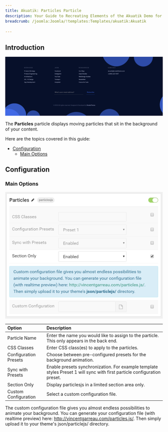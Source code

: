 ```yaml
---
title: Akuatik: Particles Particle
description: Your Guide to Recreating Elements of the Akuatik Demo for Joomla
breadcrumb: /joomla:Joomla/!templates:Templates/akuatik:Akuatik

---
```


## Introduction

![](assets/particle_particles1.png)

The **Particles** particle displays moving particles that sit in the background of your content.

Here are the topics covered in this guide:

* [Configuration](#configuration)
    - [Main Options](#main-options)

## Configuration

### Main Options

![](assets/particle_particles2.png)

| Option                | Description                                                                                                              |
| :---------------      | :-------------------------------------------------------------------------------------------                             |
| Particle Name         | Enter the name you would like to assign to the particle. This only appears in the back end.                              |
| CSS Classes           | Enter CSS class(es) to apply to the particles.                                                                           |
| Configuration Presets | Choose between pre-configured presets for the background animation.                                                      |
| Sync with Presets     | Enable presets synchronization. For example template styles Preset 1 will sync with first particle configuration preset. |
| Section Only          | Display particlesjs in a limited section area only.                                                                      |
| Custom Configuration  | Select a custom configuration file.                                                                                      |

The custom configuration file gives you almost endless possibilities to animate your background. You can generate your configuration file (with realtime preview) here: http://vincentgarreau.com/particles.js/. Then simply upload it to your theme's json/particlejs/ directory.